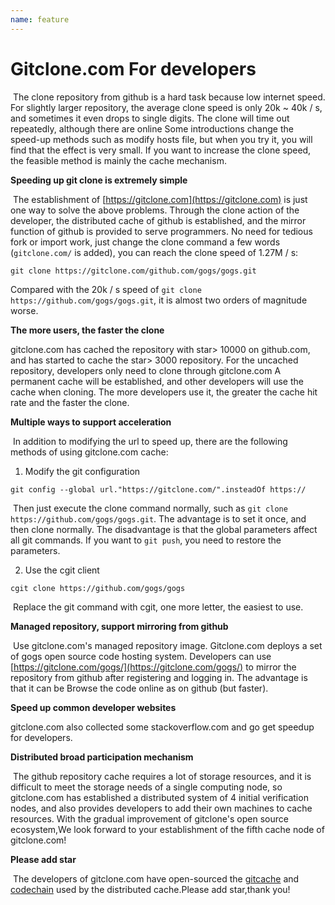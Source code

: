 ```yaml
---
name: feature
---
```


# Gitclone.com For developers

​	The clone repository from github is a hard task because low internet speed. For slightly larger repository, the average clone speed is only 20k ~ 40k / s, and sometimes it even drops to single digits. The clone will time out repeatedly, although there are online Some introductions change the speed-up methods such as modify hosts file, but when you try it, you will find that the effect is very small. If you want to increase the clone speed, the feasible method is mainly the cache mechanism.

**Speeding up git clone is extremely simple**

​	The establishment of [https://gitclone.com](https://gitclone.com) is just one way to solve the above problems. Through the clone action of the developer, the distributed cache of github is established, and the mirror function of github is provided to serve programmers. No need for tedious fork or import work, just change the clone command a few words (`gitclone.com/` is added), you can reach the clone speed of 1.27M / s:

```shell
git clone https://gitclone.com/github.com/gogs/gogs.git
```

​Compared with the 20k / s speed of `git clone https://github.com/gogs/gogs.git`, it is almost two orders of magnitude worse.

**The more users, the faster the clone**

gitclone.com has cached the repository with star> 10000 on github.com, and has started to cache the star> 3000 repository. For the uncached repository, developers only need to clone through gitclone.com A permanent cache will be established, and other developers will use the cache when cloning. The more developers use it, the greater the cache hit rate and the faster the clone.

**Multiple ways to support acceleration**

​	In addition to modifying the url to speed up, there are the following methods of using gitclone.com cache:

1. Modify the git configuration

```shell
git config --global url."https://gitclone.com/".insteadOf https://
```

​	Then just execute the clone command normally, such as `git clone https://github.com/gogs/gogs.git`. The advantage is to set it once, and then clone normally. The disadvantage is that the global parameters affect all git commands. If you want to `git push`, you need to restore the parameters.

2. Use the cgit client

```shell
cgit clone https://github.com/gogs/gogs
```

​	Replace the git command with cgit, one more letter, the easiest to use.

**Managed repository, support mirroring from github**

​	Use gitclone.com's managed repository image. Gitclone.com deploys a set of gogs open source code hosting system. Developers can use [https://gitclone.com/gogs/](https://gitclone.com/gogs/) to mirror the repository from github after registering and logging in. The advantage is that it can be Browse the code online as on github (but faster).

**Speed up common developer websites**

gitclone.com also collected some stackoverflow.com and go get speedup for developers.

**Distributed broad participation mechanism**

​ The github repository cache requires a lot of storage resources, and it is difficult to meet the storage needs of a single computing node, so gitclone.com has established a distributed system of 4 initial verification nodes, and also provides developers to add their own machines to cache resources.  With the gradual improvement of gitclone's open source ecosystem,We look forward to your establishment of the fifth cache node of gitclone.com!

**Please add star**

​	The developers of gitclone.com have open-sourced the [gitcache](https://github.com/git-cloner/gitcache) and [codechain](https://github.com/little51/codechain) used by the distributed cache.Please add star,thank you!